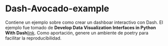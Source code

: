 # Dash-Avocado-example
Contiene un ejemplo sobre como crear un dashboar interactivo con Dash. El ejemplo fue tomado de **Develop Data Visualization Interfaces in Python With Dash**[link](https://realpython.com/python-dash/). Como aportación, genere un ambiente de poetry para facilitar la reproducibilidad.
